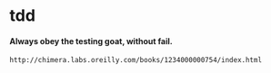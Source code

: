 # tdd
#### Always obey the testing goat, without fail.

```` http://chimera.labs.oreilly.com/books/1234000000754/index.html ````
